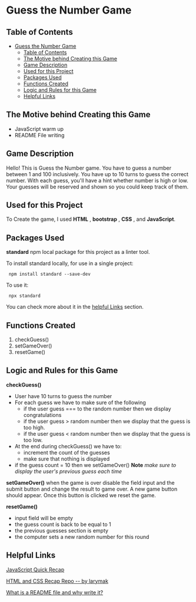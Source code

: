 # Guess the Number Game 
## Table of Contents
- [Guess the Number Game](#guess-the-number-game)
  - [Table of Contents](#table-of-contents)
  - [The Motive behind Creating this Game](#the-motive-behind-creating-this-game)
  - [Game Description](#game-description)
  - [Used for this Project ](#used-for-this-project-)
  - [Packages Used ](#packages-used-)
  - [Functions Created](#functions-created)
  - [Logic and Rules for this Game](#logic-and-rules-for-this-game)
  - [Helpful Links](#helpful-links)


## The Motive behind Creating this Game 
* JavaScript warm up
* README File writing 

## Game Description 
<a name='Game Description'></a>
Hello! This is Guess the Number game. You have to guess a number between 1 and 100 inclusively. You have up to 10 turns to guess the correct number. With each guess, you'll have a hint whether number is high or low. Your guesses will be reserved and shown so you could keep track of them. 


## Used for this Project <div id="used-for-this-project-"></div>
To Create the game, I used __HTML__ ,  __bootstrap__ , __CSS__ , and __JavaScript__.

## Packages Used <div id="packages-used-"></div>
**standard** npm local package for this project as a linter tool. 

To install standard locally, for use in a single project:

     npm install standard --save-dev 

To use it: 

     npx standard 

You can check more about it in the [helpful Links](#helpful-links) section.

## Functions Created 
1. checkGuess()
2. setGameOver()
3. resetGame()

## Logic and Rules for this Game
__checkGuess()__
* User have 10 turns to guess the number
* For each guess we have to make sure of the following
  * if the user guess === to the random number then we display congratulations
  * if the user guess > random number then we display that the guess is too high.
  * if the user guess < random number then we display that the guess is too low.
* At the end during checkGuess() we have to:
    *  increment the count of the guesses 
    *  make sure that nothing is displayed
* if the guess count = 10 then we setGameOver()
__Note__ _make sure to display the user's previous guess each time_

__setGameOver()__
when the game is over disable the field input and the submit button and change the result to game over. A new game button should appear. Once this button is clicked we reset the game.

__resetGame()__
* input field will be empty
* the guess count is back to be equal to 1 
* the previous guesses section is empty
* the computer sets a new random number for this round

## Helpful Links 
[JavaScript Quick Recap](https://developer.mozilla.org/en-US/docs/Learn/JavaScript/First_steps/A_first_splash)

[HTML and CSS Recap Repo -- by larymak](https://github.com/larymak/Html-Css-Recap/tree/master)

[What is a README file and why write it?](https://www.freecodecamp.org/news/how-to-write-a-good-readme-file/)